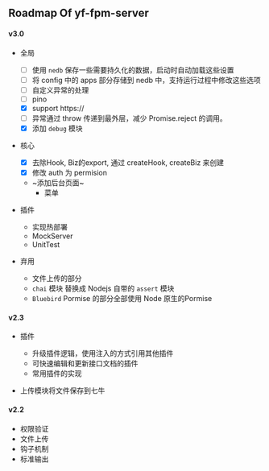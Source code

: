 ## Roadmap Of yf-fpm-server

#### v3.0

- 全局
  - [ ] 使用 `nedb` 保存一些需要持久化的数据，启动时自动加载这些设置
  - [ ] 将 config 中的 apps 部分存储到 nedb 中，支持运行过程中修改这些选项
  - [ ] 自定义异常的处理
  - [ ] pino
  - [x] support https://
  - [ ] 异常通过 throw 传递到最外层，减少 Promise.reject 的调用。
  - [x] 添加 `debug` 模块
  
- 核心
  - [x] 去除Hook, Biz的export, 通过 createHook, createBiz 来创建
  - [x] 修改 auth 为 permision
  - ~添加后台页面~
    - 菜单

- 插件
  - 实现热部署
  - MockServer
  - UnitTest

- 弃用
  - 文件上传的部分
  - `chai` 模块 替换成 Nodejs 自带的 `assert` 模块
  - `Bluebird` Pormise 的部分全部使用 Node 原生的Pormise

#### v2.3

- 插件
  - 升级插件逻辑，使用注入的方式引用其他插件
  - 可快速编辑和更新接口文档的插件
  - 常用插件的实现

- 上传模块将文件保存到七牛

#### v2.2

- 权限验证
- 文件上传
- 钩子机制
- 标准输出

